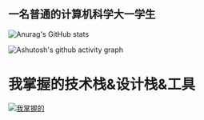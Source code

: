## 一名普通的计算机科学大一学生


![Anurag's GitHub stats](https://github-readme-stats.vercel.app/api?username=ESP-8266-offical)

![Ashutosh's github activity graph](https://github-readme-activity-graph.vercel.app/graph?username=ESP-8266-offical)


# 我掌握的技术栈&设计栈&工具

[![我掌握的](https://skillicons.dev/icons?i=py,github,c,latex,raspberrypi,swift,vscode,figma)](https://skillicons.dev)



